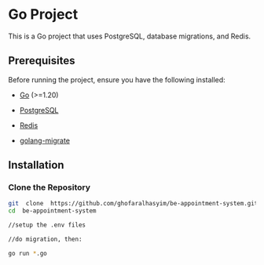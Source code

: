 # Go Project

This is a Go project that uses PostgreSQL, database migrations, and Redis.

## Prerequisites

Before running the project, ensure you have the following installed:

- [Go](https://go.dev/dl/) (>=1.20)

- [PostgreSQL](https://www.postgresql.org/download/)

- [Redis](https://redis.io/download/)

- [golang-migrate](https://github.com/golang-migrate/migrate)

## Installation

### Clone the Repository

```sh
git  clone  https://github.com/ghofaralhasyim/be-appointment-system.git
cd  be-appointment-system

//setup the .env files

//do migration, then:

go run *.go
```
